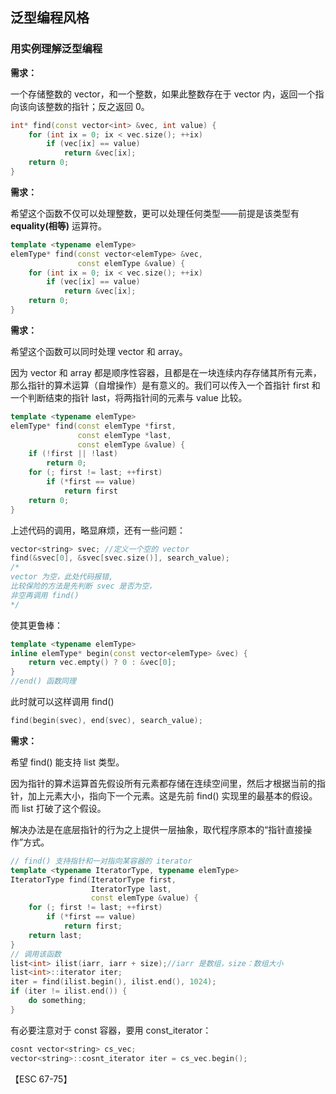 ## 泛型编程风格

### 用实例理解泛型编程

**需求：**

一个存储整数的 vector，和一个整数，如果此整数存在于 vector 内，返回一个指向该向该整数的指针；反之返回 0。

```C++
int* find(const vector<int> &vec, int value) {
    for (int ix = 0; ix < vec.size(); ++ix)
        if (vec[ix] == value)
            return &vec[ix];
    return 0;
}
```

**需求：**

希望这个函数不仅可以处理整数，更可以处理任何类型——前提是该类型有 **equality(相等)** 运算符。

```C++
template <typename elemType>
elemType* find(const vector<elemType> &vec, 
               const elemType &value) {
    for (int ix = 0; ix < vec.size(); ++ix)
        if (vec[ix] == value)
            return &vec[ix];
    return 0;
}
```

**需求：**

希望这个函数可以同时处理 vector 和 array。

因为 vector 和 array 都是顺序性容器，且都是在一块连续内存存储其所有元素，那么指针的算术运算（自增操作）是有意义的。我们可以传入一个首指针 first 和一个判断结束的指针 last，将两指针间的元素与 value 比较。

```C++
template <typename elemType>
elemType* find(const elemType *first, 
               const elemType *last, 
               const elemType &value) {
    if (!first || !last)
        return 0;
    for (; first != last; ++first)
        if (*first == value)
            return first
    return 0;
}
```

上述代码的调用，略显麻烦，还有一些问题：

```C++
vector<string> svec; //定义一个空的 vector
find(&svec[0], &svec[svec.size()], search_value); 
/*
vector 为空，此处代码报错,
比较保险的方法是先判断 svec 是否为空，
非空再调用 find()
*/
```

使其更鲁棒：

```C++
template <typename elemType>
inline elemType* begin(const vector<elemType> &vec) {
	return vec.empty() ? 0 : &vec[0];
}
//end() 函数同理
```

此时就可以这样调用 find()

```C++
find(begin(svec), end(svec), search_value);
```

**需求：**

希望 find() 能支持 list 类型。

因为指针的算术运算首先假设所有元素都存储在连续空间里，然后才根据当前的指针，加上元素大小，指向下一个元素。这是先前 find() 实现里的最基本的假设。而 list 打破了这个假设。

解决办法是在底层指针的行为之上提供一层抽象，取代程序原本的“指针直接操作”方式。

```C++
// find() 支持指针和一对指向某容器的 iterator
template <typename IteratorType, typename elemType>
IteratorType find(IteratorType first, 
                  IteratorType last,
                  const elemType &value) {
	for (; first != last; ++first)
        if (*first == value)
            return first;
    return last;
}
// 调用该函数
list<int> ilist(iarr, iarr + size);//iarr 是数组，size：数组大小
list<int>::iterator iter;
iter = find(ilist.begin(), ilist.end(), 1024);
if (iter != ilist.end()) {
    do something;
}
```

有必要注意对于 const 容器，要用 const_iterator：

```C++
cosnt vector<string> cs_vec;
vector<string>::cosnt_iterator iter = cs_vec.begin();
```
【ESC 67-75】